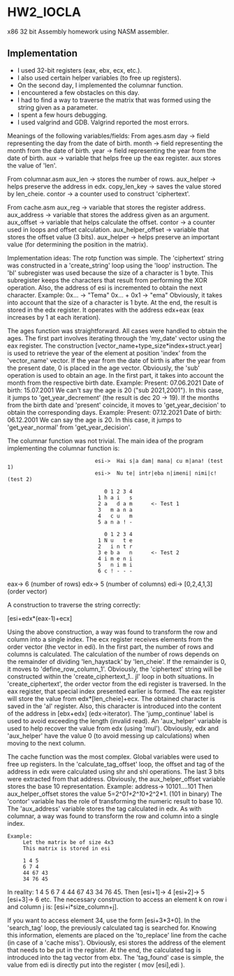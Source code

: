 # HW2_IOCLA

x86 32 bit Assembly homework using NASM assembler.

## Implementation

- I used 32-bit registers (eax, ebx, ecx, etc.).
- I also used certain helper variables (to free up registers).
- On the second day, I implemented the columnar function.
- I encountered a few obstacles on this day.
- I had to find a way to traverse the matrix that was formed using the string given as a parameter.
- I spent a few hours debugging.
- I used valgrind and GDB. Valgrind reported the most errors.

Meanings of the following variables/fields:
From ages.asm
day -> field representing the day from the date of birth.
month -> field representing the month from the date of birth.
year -> field representing the year from the date of birth.
aux -> variable that helps free up the eax register.
aux stores the value of 'len'.

From columnar.asm
aux_len -> stores the number of rows.
aux_helper -> helps preserve the address in edx.
copy_len_key -> saves the value stored by len_cheie.
contor -> a counter used to construct 'ciphertext'.

From cache.asm
aux_reg -> variable that stores the register address.
aux_address -> variable that stores the address given as an argument.
aux_offset -> variable that helps calculate the offset.
contor -> a counter used in loops and offset calculation.
aux_helper_offset -> variable that stores the offset value (3 bits).
aux_helper -> helps preserve an important value (for determining the position in the matrix).

Implementation ideas:
The rotp function was simple. The 'ciphertext' string was constructed in a 'create_string' loop using the 'loop' instruction.
The 'bl' subregister was used because the size of a character is 1 byte.
This subregister keeps the characters that result from performing the XOR operation.
Also, the address of esi is incremented to obtain the next character.
Example:
0x... -> "Tema"
0x... + 0x1 -> "ema"
Obviously, it takes into account that the size of a character is 1 byte.
At the end, the result is stored in the edx register. It operates with the address edx+eax (eax increases by 1 at each iteration).

The ages function was straightforward. All cases were handled to obtain the ages.
The first part involves iterating through the 'my_date' vector using the eax register.
The construction [vector_name+type_size*index+struct.year] is used to retrieve the year of the element at position 'index' from the 'vector_name' vector.
If the year from the date of birth is after the year from the present date, 0 is placed in the age vector.
Obviously, the 'sub' operation is used to obtain an age. In the first part, it takes into account the month from the respective birth date.
Example:
Present: 07.06.2021
Date of birth: 15.07.2001 
We can't say the age is 20 ("sub 2021,2001").
In this case, it jumps to 'get_year_decrement' (the result is dec 20 -> 19).
If the months from the birth date and 'present' coincide, it moves to 'get_year_decision' to obtain the corresponding days.
Example:
Present: 07.12.2021
Date of birth: 06.12.2001 
We can say the age is 20.
In this case, it jumps to 'get_year_normal' from 'get_year_decision'.

The columnar function was not trivial.
The main idea of the program implementing the columnar function is:

```
                            esi->  Hai s|a dam| mana| cu m|ana! (test 1)
                            esi->  Nu te| intr|eba n|imeni| nimi|c! (test 2)

                               0 1 2 3 4
                             1 h a i   s
                             2 a   d a m      <- Test 1
                             3   m a n a
                             4   c u   m
                             5 a n a ! -     
                                      
                               0 1 2 3 4                  
                             1 N u   t e                          
                             2   i n t r                           
                             3 e b a   n      <- Test 2                
                             4 i m e n i                       
                             5   n i m i                       
                             6 c ! - - -
```
eax-> 6 (number of rows)
edx-> 5 (number of columns)
edi-> [0,2,4,1,3] (order vector)
   
A construction to traverse the string correctly:
    
[esi+edx*(eax-1)+ecx]

Using the above construction, a way was found to transform the row and column into a single index.
The ecx register receives elements from the order vector (the vector in edi).
In the first part, the number of rows and columns is calculated. The calculation of the number of rows depends on the remainder of dividing 'len_haystack' by 'len_cheie'.
If the remainder is 0, it moves to 'define_row_column_1'.
Obviously, the 'ciphertext' string will be constructed within the 'create_ciphertext_1.. jl' loop in both situations.
In 'create_ciphertext', the order vector from the edi register is traversed.
In the eax register, that special index presented earlier is formed. The eax register will store the value from edx*[len_cheie]+ecx.
The obtained character is saved in the 'al' register. Also, this character is introduced into the content of the address in [ebx+edx] (edx->iterator).
The 'jump_continue' label is used to avoid exceeding the length (invalid read).
An 'aux_helper' variable is used to help recover the value from edx (using 'mul').
Obviously, edx and 'aux_helper' have the value 0 (to avoid messing up calculations) when moving to the next column.

The cache function was the most complex.
Global variables were used to free up registers.
In the 'calculate_tag_offset' loop, the offset and tag of the address in edx were calculated using shr and shl operations.
The last 3 bits were extracted from that address. Obviously, the aux_helper_offset variable stores the base 10 representation.
Example:
   address-> 10101....101
   Then aux_helper_offset stores the value 5=2^0*1+2^1*0+2^2*1. (101 in binary)
The 'contor' variable has the role of transforming the numeric result to base 10.
The 'aux_address' variable stores the tag calculated in edx.
As with columnar, a way was found to transform the row and column into a single index.

```
Example:
     Let the matrix be of size 4x3
     This matrix is stored in esi
     
     1 4 5
     6 7 4
     44 67 43
     34 76 45
```

In reality: 1 4 5 6 7 4 44 67 43 34 76 45.
Then
  [esi+1]-> 4
  [esi+2]-> 5
  [esi+3]-> 6
  etc.
 The necessary construction to access an element k on row i and column j is: [esi+i*size_column+j].

If you want to access element 34, use the form [esi+3*3+0].
In the 'search_tag' loop, the previously calculated tag is searched for.
Knowing this information, elements are placed on the 'to_replace' line from the cache (in case of a 'cache miss').
Obviously, esi stores the address of the element that needs to be put in the register.
At the end, the calculated tag is introduced into the tag vector from ebx.
The 'tag_found' case is simple, the value from edi is directly put into the register ( mov [esi],edi ).
